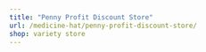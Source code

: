 ```yaml
---
title: "Penny Profit Discount Store"
url: /medicine-hat/penny-profit-discount-store/
shop: variety store
---
```

